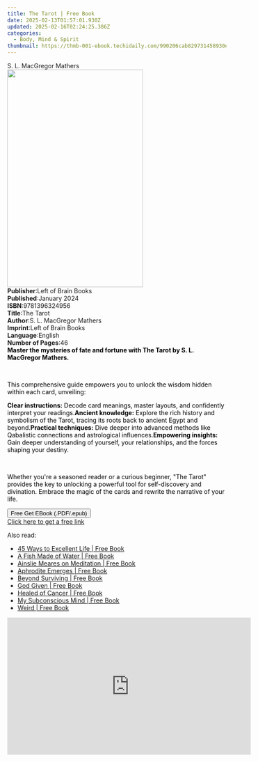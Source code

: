 ```yaml
---
title: The Tarot | Free Book
date: 2025-02-13T01:57:01.930Z
updated: 2025-02-16T02:24:25.386Z
categories:
  - Body, Mind & Spirit
thumbnail: https://thmb-001-ebook.techidaily.com/990206cab829731458930e4c80f45c5267bf8395ae9511ae20c5b22de7d4e452.jpg
---
```

<main id="book-container">
  <div class="flex flex-col">
    <div class="book-brief flex-1 py-6 px-4 sm:p-6 md:py-10 md:px-8">
      <!-- brief-->
      <div class="book-brief-main">S. L. MacGregor Mathers</div>
    </div>
    <div
      class="book-meta-info flex-1 grid gap-4 col-start-1 col-end-3 row-start-1 sm:mb-6 sm:grid-cols-4 lg:gap-6 lg:col-start-2 lg:row-end-6 lg:row-span-6 lg:mb-0"
    >
      <div
        class="book-meta-info-left place-content-center mt-4 p-4 text-sm leading-6 col-start-2 col-span-2 dark:text-slate-400"
      >
        <img
          class="w-full h-500 object-cover rounded-lg sm:h-255 sm:col-span-2 lg:col-span-full"
          src="https://img-001-ebook.techidaily.com/7156dccdfaac7fc9520a085d977c31c1dd1049871a4fc6c4e3b78aa11754ec1a.jpg"
          alt=""
          width="312"
          height="500"
        />
      </div>
      <div
        class="book-meta-info-right mt-2 col-start-1 row-start-2 col-span-3 self-center"
      >
        <!-- meta data  -->
        <div class="flex flex-col px-4 md:px-8">
          <div class="flex-1">
            <strong>Publisher</strong>:<span class="px-2"
              >Left of Brain Books</span
            >
          </div>
          <div class="flex-1">
            <strong>Published</strong>:<span class="px-2">January 2024</span>
          </div>
          <div class="flex-1">
            <strong>ISBN</strong>:<span class="px-2">9781396324956</span>
          </div>
          <div class="flex-1">
            <strong>Title</strong>:<span class="px-2">The Tarot</span>
          </div>
          <div class="flex-1">
            <strong>Author</strong>:<span class="px-2"
              >S. L. MacGregor Mathers</span
            >
          </div>
          <div class="flex-1">
            <strong>Imprint</strong>:<span class="px-2"
              >Left of Brain Books</span
            >
          </div>
          <div class="flex-1">
            <strong>Language</strong>:<span class="px-2">English</span>
          </div>
          <div class="flex-1">
            <strong>Number of Pages</strong>:<span class="px-2">46</span>
          </div>
        </div>
      </div>
    </div>
    <div class="book-description flex-1 py-6 px-4 sm:p-6 md:py-10 md:px-8">
      <div class="book-description-main">
        <div accordion-content="" id="description">
          <strong
            ><strong
              style="background-color: rgba(0, 0, 0, 0); color: rgb(0, 0, 0)"
              >Master the mysteries of fate and fortune with The Tarot by S. L.
              MacGregor Mathers.</strong
            ></strong
          >
          <p><br /></p>
          <p>
            <span
              style="background-color: rgba(0, 0, 0, 0); color: rgb(0, 0, 0)"
              >This comprehensive guide empowers you to unlock the wisdom hidden
              within each card, unveiling:</span
            >
          </p>
          <strong
            style="background-color: rgba(0, 0, 0, 0); color: rgb(0, 0, 0)"
            >Clear instructions:</strong
          ><span
            style="background-color: rgba(0, 0, 0, 0); color: rgb(0, 0, 0)"
          >
            Decode card meanings, master layouts, and confidently interpret your
            readings.</span
          ><strong
            style="background-color: rgba(0, 0, 0, 0); color: rgb(0, 0, 0)"
            >Ancient knowledge:</strong
          ><span
            style="background-color: rgba(0, 0, 0, 0); color: rgb(0, 0, 0)"
          >
            Explore the rich history and symbolism of the Tarot, tracing its
            roots back to ancient Egypt and beyond.</span
          ><strong
            style="background-color: rgba(0, 0, 0, 0); color: rgb(0, 0, 0)"
            >Practical techniques:</strong
          ><span
            style="background-color: rgba(0, 0, 0, 0); color: rgb(0, 0, 0)"
          >
            Dive deeper into advanced methods like Qabalistic connections and
            astrological influences.</span
          ><strong
            style="background-color: rgba(0, 0, 0, 0); color: rgb(0, 0, 0)"
            >Empowering insights:</strong
          ><span
            style="background-color: rgba(0, 0, 0, 0); color: rgb(0, 0, 0)"
          >
            Gain deeper understanding of yourself, your relationships, and the
            forces shaping your destiny.</span
          >
          <p><br /></p>
          <p>
            <span
              style="background-color: rgba(0, 0, 0, 0); color: rgb(0, 0, 0)"
              >Whether you're a seasoned reader or a curious beginner, "The
              Tarot" provides the key to unlocking a powerful tool for
              self-discovery and divination. Embrace the magic of the cards and
              rewrite the narrative of your life.</span
            >
          </p>
        </div>
        <div class="accordion-fader"></div>
      </div>
    </div>
    <div class="book-excerpts flex-1 py-6 px-4 sm:p-6 md:py-10 md:px-8"></div>
    <div
      class="book-about-author flex-1 py-6 px-4 sm:p-6 md:py-10 md:px-8"
    ></div>
    <div class="book-free-get flex-1 py-6 px-4 sm:p-6 md:py-10 md:px-8">
      <button
        id="btn-free-get"
        class="bg-blue-500 hover:bg-blue-700 text-white font-bold py-2 px-4 rounded"
      >
        Free Get EBook (.PDF/.epub)
      </button>
      <div id="countdown-display" class="px-2 text-lg mt-2"></div>
      <a
        id="free-link"
        class="hidden bg-blue-500 hover:bg-blue-700 text-white font-bold py-2 px-4 rounded"
        href="https://www.ebooks.com/en-us/book/211236481/the-tarot/s-l-macgregor-mathers/"
        target="_blank"
        >Click here to get a free link</a
      >
    </div>
    <script>
      let countdownTime = 0;
      let countdownInterval = null;
      document
        .getElementById('btn-free-get')
        .addEventListener('click', startCountdown);
      function startCountdown() {
        countdownTime = new Date().getTime() + 60000 * 3;
        countdownInterval = setInterval(updateCountdown, 1000);
        document.getElementById('btn-free-get').disabled = true;
        document
          .getElementById('btn-free-get')
          .classList.add('bg-gray-500', 'cursor-not-allowed');
      }
      function updateCountdown() {
        let currentTime = new Date().getTime();
        let timeLeft = countdownTime - currentTime;
        let secondsLeft = Math.floor(timeLeft / 1000);
        document.getElementById('countdown-display').innerHTML =
          `Remaining time: ${secondsLeft} seconds.`;
        if (secondsLeft <= 0) {
          clearInterval(countdownInterval);
          document.getElementById('btn-free-get').classList.add('hidden');
          document.getElementById('free-link').classList.remove('hidden');
          document.getElementById('countdown-display').innerHTML = '';
        }
      }
    </script>
  </div>
</main>

<ins class="adsbygoogle"
      style="display:block"
      data-ad-client="ca-pub-7571918770474297"
      data-ad-slot="8358498916"
      data-ad-format="auto"
      data-full-width-responsive="true"></ins>
    

<span class="atpl-alsoreadstyle">Also read:</span>
<div><ul>
<li><a href="https://novels-ebooks.techidaily.com/209851405-9781947151291-45-ways-to-excellent-life/"><u>45 Ways to Excellent Life | Free Book</u></a></li>
<li><a href="https://novels-ebooks.techidaily.com/209851401-9780983542810-a-fish-made-of-water/"><u>A Fish Made of Water | Free Book</u></a></li>
<li><a href="https://novels-ebooks.techidaily.com/209851187-9780648108405-ainslie-meares-on-meditation/"><u>Ainslie Meares on Meditation | Free Book</u></a></li>
<li><a href="https://novels-ebooks.techidaily.com/209851059-9780998870212-aphrodite-emerges/"><u>Aphrodite Emerges | Free Book</u></a></li>
<li><a href="https://novels-ebooks.techidaily.com/209851305-9780995881105-beyond-surviving/"><u>Beyond Surviving | Free Book</u></a></li>
<li><a href="https://novels-ebooks.techidaily.com/209851598-9780692914427-god-given/"><u>God Given | Free Book</u></a></li>
<li><a href="https://novels-ebooks.techidaily.com/209851597-9783962460037-healed-of-cancer/"><u>Healed of Cancer | Free Book</u></a></li>
<li><a href="https://novels-ebooks.techidaily.com/209851496-9780984136049-my-subconscious-mind/"><u>My Subconscious Mind | Free Book</u></a></li>
<li><a href="https://novels-ebooks.techidaily.com/209850936-9780648101710-weird/"><u>Weird | Free Book</u></a></li>
</ul></div>

<!-- affiliate ads begin -->
<iframe width="560" height="315" src="https://www.youtube.com/embed/j5gTm5KxtQ0?si=onF1rBS2nEM5nLGg" title="YouTube video player" frameborder="0" allow="accelerometer; autoplay; clipboard-write; encrypted-media; gyroscope; picture-in-picture; web-share" referrerpolicy="strict-origin-when-cross-origin" allowfullscreen></iframe>
<!-- affiliate ads end -->

